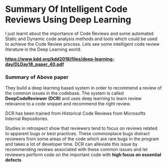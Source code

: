 # Summary Of Intelligent Code Reviews Using Deep Learning
I just learnt about the importance of Code Reviews and some automated Static and Dynamic code analysis methods and tools which could be used to achieve the Code Review process. Lets see some intelligent code review literature in the Deep Learning world.

**https://www.kdd.org/kdd2018/files/deep-learning-day/DLDay18_paper_40.pdf**

### Summary of Above paper

They build a deep learning based system in order to recommend a review of the common issues in the codebase. The system is called **DeepCodeReviewer (DCR)** and uses deep learning to learn review relevance to a code snippet and recommend the right review. 

DCR has been trained from Historical Code Reviews from Microsofts Internal Repositories.

Studies in retrospect show that reviewers tend to focus on reviews related to apparent bugs or best practices. These commonplace bugs distract reviewers from some areas of the code which are rare bugs in the program and takes a lot of developer time. DCR can alleviate this issue by recommending reviews associated with these common issues and let reviewers perform code on the important code with **high focus on essential defects**
